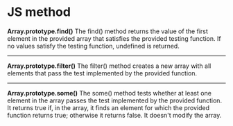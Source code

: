 # JS method

**Array.prototype.find()**
The find() method returns the value of the first element in the provided array that satisfies the provided testing function. If no values satisfy the testing function, undefined is returned.

---

**Array.prototype.filter()**
The filter() method creates a new array with all elements that pass the test implemented by the provided function.

---

**Array.prototype.some()**
The some() method tests whether at least one element in the array passes the test implemented by the provided function. 
It returns true if, in the array, it finds an element for which the provided function returns true; otherwise it returns false. It doesn't modify the array.
